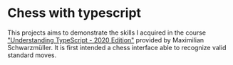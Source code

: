 # Chess with typescript

This projects aims to demonstrate the skills I acquired in the course ["Understanding TypeScript - 2020 Edition"](https://www.udemy.com/course/understanding-typescript/) provided by Maximilian Schwarzmüller. It is first intended a chess interface able to recognize valid standard moves.